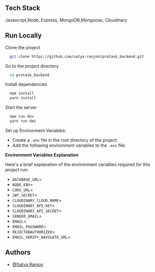 ## Tech Stack

Javascript,Node, Express, MongoDB,Mongoose, Cloudinary

## Run Locally

Clone the project

```bash
  git clone https://github.com/satya-ranjon/protask_backend.git
```

Go to the project directory

```bash
  cd protask_backend
```

Install dependencies

```bash
  npm install
  yarn install
```

Start the server

```bash
  npm run dev
  yarn run dev
```

Set up Environment Variables:

- Create a `.env` file in the root directory of the project.
- Add the following environment variables to the `.env` file:

**Environment Variables Explanation**

Here's a brief explanation of the environment variables required for this project run:

- `DATABASE_URL`=
- `NODE_ENV`=
- `CORS_URL`=
- `JWT_SECRET`=
- `CLOUDINARY_CLOUD_NAME`=
- `CLOUDINARY_API_KEY`=
- `CLOUDINARY_API_SECRET`=
- `SENDER_EMAIL`=
- `EMAIL`=
- `EMAIL_PASSWORD`=
- `REJECTUNAUTHORIZED`=
- `EMAIL_VERIFY_NAVIGATE_URL`=

## Authors

- [@Satya Ranjon](https://www.github.com/satya-ranjon)
